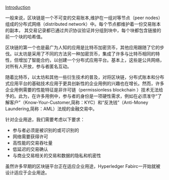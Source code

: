 [Introduction](https://hyperledger-fabric.readthedocs.io/en/latest/whatis.html)

一般来说，区块链是一个不可变的交易账本,维护在一组对等节点（peer nodes）组成的分布式网络（distributed network）中。每个节点都维护着一份交易账本的副本， 其交易记录都已通过共识协议验证并分组到块中，每个块都包含链接的前一个块的哈希值。

区块链的第一个也是最广为人知的应用是比特币加密货币，其他应用跟随了它的步伐。以太坊是采用了不同的方法另一种加密货币，集成了许多与比特币相同的特性，但增加了智能合约，以创建一个分布式应用平台。基本上，这些是公共网络，对所有人开放，参与者匿名互动。

随着比特币，以太坊和其他一些衍生技术的普及，对将区块链，分布式账本和分布式应用平台的基础技术应用于更具创新性的企业用例的兴趣也在增长。然而，许多企业用例需要的性能特征是非许可链（permissionless blockchain ）技术无法给予的。此为，在许多用例中，参与者的身份是一项硬性需求，例如在必须准守“了解客户”（Know-Your-Customer,简称：KYC）和“反洗钱”（Anti-Money Laundering,简称：AML）法规的金融交易中。

针对企业用途，我们需要考虑以下要求：

- 参与者必须是被识别的或可识别的
- 网络需要获得许可
- 高性能的交易吞吐量
- 低延迟的交易确认
- 与商业交易相关的交易和数据的隐私和机密性

虽然许多早期的区块链平台正在适应企业用途，Hyperledger Fabirc一开始就被设计适应于企业用途。


